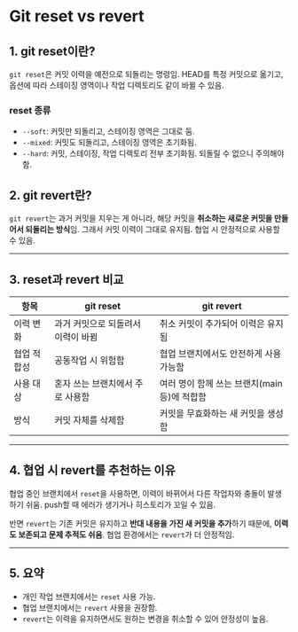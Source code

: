# Git reset vs revert

## 1. git reset이란?

`git reset`은 커밋 이력을 예전으로 되돌리는 명령임. HEAD를 특정 커밋으로 옮기고, 옵션에 따라 스테이징 영역이나 작업 디렉토리도 같이 바뀔 수 있음.

### reset 종류

- `--soft`: 커밋만 되돌리고, 스테이징 영역은 그대로 둠.
- `--mixed`: 커밋도 되돌리고, 스테이징 영역은 초기화됨.
- `--hard`: 커밋, 스테이징, 작업 디렉토리 전부 초기화됨. 되돌릴 수 없으니 주의해야 함.

## 2. git revert란?

`git revert`는 과거 커밋을 지우는 게 아니라, 해당 커밋을 **취소하는 새로운 커밋을 만들어서 되돌리는 방식**임. 그래서 커밋 이력이 그대로 유지됨. 협업 시 안정적으로 사용할 수 있음.

---

## 3. reset과 revert 비교

| 항목         | git reset                           | git revert                                 |
|--------------|-------------------------------------|---------------------------------------------|
| 이력 변화    | 과거 커밋으로 되돌려서 이력이 바뀜 | 취소 커밋이 추가되어 이력은 유지됨         |
| 협업 적합성  | 공동작업 시 위험함                  | 협업 브랜치에서도 안전하게 사용 가능함     |
| 사용 대상    | 혼자 쓰는 브랜치에서 주로 사용함    | 여러 명이 함께 쓰는 브랜치(main 등)에 적합함 |
| 방식         | 커밋 자체를 삭제함                 | 커밋을 무효화하는 새 커밋을 생성함         |

---

## 4. 협업 시 revert를 추천하는 이유

협업 중인 브랜치에서 `reset`을 사용하면, 이력이 바뀌어서 다른 작업자와 충돌이 발생하기 쉬움. push할 때 에러가 생기거나 히스토리가 꼬일 수 있음.

반면 `revert`는 기존 커밋은 유지하고 **반대 내용을 가진 새 커밋을 추가**하기 때문에, **이력도 보존되고 문제 추적도 쉬움**. 협업 환경에서는 `revert`가 더 안정적임.

---

## 5. 요약

- 개인 작업 브랜치에서는 `reset` 사용 가능.
- 협업 브랜치에서는 `revert` 사용을 권장함.
- `revert`는 이력을 유지하면서도 원하는 변경을 취소할 수 있어 안정성이 높음.
